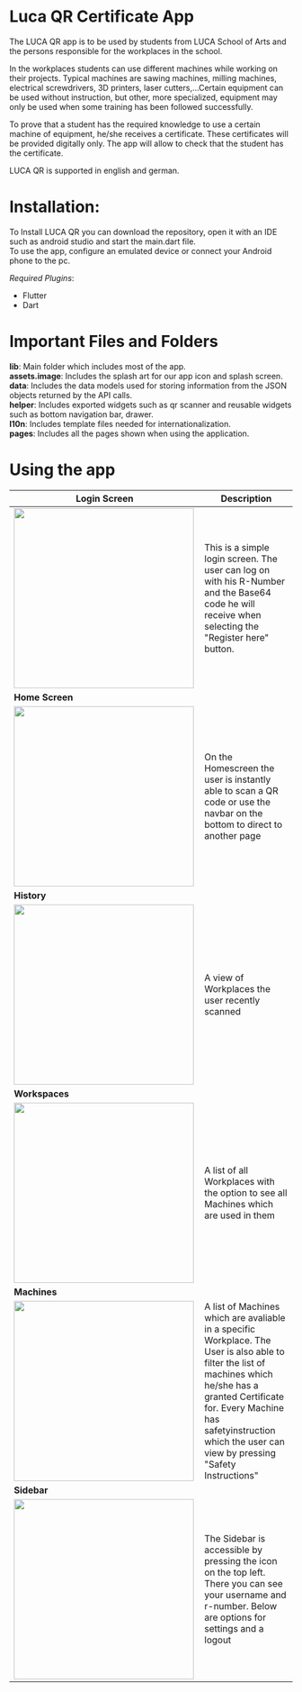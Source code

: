 # **Luca QR Certificate App**

The LUCA QR app is to be used by students from LUCA School of Arts and the persons 
responsible for the workplaces in the school.

In the workplaces students can use different machines while working on their projects. 
Typical machines are sawing machines, milling machines, electrical screwdrivers, 3D printers, 
laser cutters,…Certain equipment can be used without instruction, but other, more specialized, 
equipment may only be used when some training has been followed successfully.

To prove that a student has the required knowledge to use a certain machine of 
equipment, he/she receives a certificate. These certificates will be provided digitally only. The 
app will allow to check that the student has the certificate.

LUCA QR is supported in english and german.

# **Installation**:  

To Install LUCA QR you can download the repository, open it with an IDE such as android studio and start the main.dart file.  
To use the app, configure an emulated device or connect your Android phone to the pc.

*Required Plugins*: 
- Flutter  
- Dart  

# Important Files and Folders  

**lib**:          Main folder which includes most of the app.    
**assets.image**: Includes the splash art for our app icon and splash screen.  
**data**:         Includes the data models used for storing information from the JSON objects returned by the API calls.  
**helper**:       Includes exported widgets such as qr scanner and reusable widgets such as bottom navigation bar, drawer.  
**l10n**:         Includes template files needed for internationalization.  
**pages**:        Includes all the pages shown when using the application.  

# Using the app

|**Login Screen** | Description |
| --------------- | ----------- |
| <img width ="320" heigth="640" align="left" src="https://user-images.githubusercontent.com/70316076/122654393-51cbdf80-d14b-11eb-8e7f-c99a9261881b.png"> | This is a simple login screen. The user can log on with his R-Number and the Base64 code he will receive when selecting the "Register here" button. |  
| **Home Screen** |             |
| <img width ="320" heigth="640" align="left" src="https://user-images.githubusercontent.com/70316076/122654357-fe599180-d14a-11eb-9b0f-ce10df15051e.png"> | On the Homescreen the user is instantly able to scan a QR code or use the navbar on the bottom to direct to another page |
| **History**     |             |              
| <img width ="320" heigth="640" align="left" src="https://user-images.githubusercontent.com/70316076/122654363-103b3480-d14b-11eb-8c05-3fb9fa1ba8b0.png"> | A view of Workplaces the user recently scanned  |
| **Workspaces**  |             |
| <img width ="320" heigth="640" align="left" src="https://user-images.githubusercontent.com/70316076/122654364-1af5c980-d14b-11eb-97bc-a382280c2ee6.png"> | A list of all Workplaces with the option to see all Machines which are used in them |
| **Machines**    |             |
| <img width ="320" heigth="640" align="left" src="https://user-images.githubusercontent.com/70316076/122654370-29dc7c00-d14b-11eb-93e6-7e92e8e43ae9.png"> | A list of Machines which are avaliable in a specific Workplace. The User is also able to filter the list of machines which he/she has a granted Certificate for. Every Machine has safetyinstruction which the user can view by pressing "Safety Instructions" |
| **Sidebar**     |             |
| <img width ="320" heigth="640" align="left" src="https://user-images.githubusercontent.com/70316076/122654381-34971100-d14b-11eb-849f-dd5606f6200b.png"> | The Sidebar is accessible by pressing the icon on the top left. There you can see your username and r-number. Below are options for settings and a logout |




